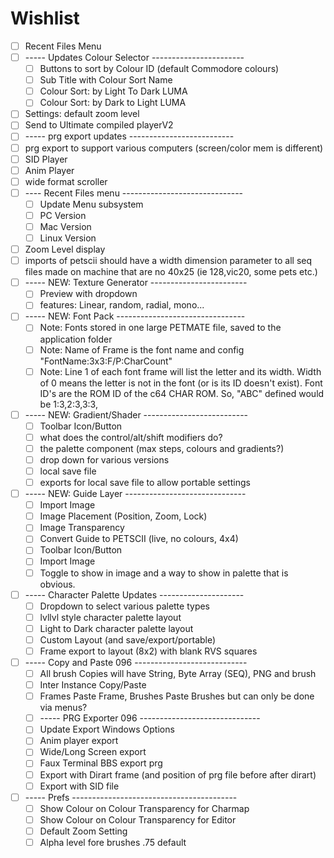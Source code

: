 # Wishlist

- [ ] Recent Files Menu
- [ ] ----- Updates Colour Selector -----------------------
  - [ ] Buttons to sort by Colour ID (default Commodore colours)
  - [ ] Sub Title with Colour Sort Name
  - [ ] Colour Sort: by Light To Dark LUMA
  - [ ] Colour Sort: by Dark to Light LUMA
- [ ] Settings: default zoom level
- [ ] Send to Ultimate compiled playerV2
- [ ]  ----- prg export updates  --------------------------
  - [ ] prg export to support various computers (screen/color mem is different)
  - [ ] SID Player
  - [ ] Anim Player
  - [ ] wide format scroller
- [ ] ---- Recent Files menu ------------------------------
  - [ ] Update Menu subsystem
  - [ ] PC Version
  - [ ] Mac Version
  - [ ] Linux Version
- [ ] Zoom Level display
- [ ] imports of petscii should have a width dimension parameter to all seq files made on machine that are no 40x25 (ie 128,vic20, some pets etc.)
- [ ] ----- NEW: Texture Generator ------------------------
  - [ ] Preview with dropdown
  - [ ] features: Linear, random, radial, mono...
- [ ] ----- NEW: Font Pack --------------------------------
  - [ ] Note: Fonts stored in one large PETMATE file, saved to the application folder
  - [ ] Note: Name of Frame is the font name and config "FontName:3x3:F/P:CharCount"
  - [ ] Note: Line 1 of each font frame will list the letter and its width. Width of 0 means the letter is not in the font (or is its ID doesn't exist). Font ID's are the ROM ID of the c64 CHAR ROM. So, "ABC" defined would be 1:3,2:3,3:3,
- [ ] ----- NEW: Gradient/Shader --------------------------
  - [ ] Toolbar Icon/Button
  - [ ] what does the control/alt/shift modifiers do?
  - [ ] the palette component (max steps, colours and gradients?)
  - [ ] drop down for various versions
  - [ ] local save file
  - [ ] exports for local save file to allow portable settings
- [ ] ----- NEW: Guide Layer ------------------------------
  - [ ] Import Image
  - [ ] Image Placement (Position, Zoom, Lock)
  - [ ] Image Transparency
  - [ ] Convert Guide to PETSCII (live, no colours, 4x4)
  - [ ] Toolbar Icon/Button
  - [ ] Import Image
  - [ ] Toggle to show in image and a way to show in palette that is obvious.
- [ ] ----- Character Palette Updates ---------------------
  - [ ] Dropdown to select various palette types
  - [ ] lvllvl style character palette layout
  - [ ] Light to Dark character palette layout
  - [ ] Custom Layout (and save/export/portable)
  - [ ] Frame export to layout (8x2) with blank RVS squares
- [ ] ----- Copy and Paste 096 ----------------------------
  - [ ] All brush Copies will have String, Byte Array (SEQ), PNG and brush
  - [ ] Inter Instance Copy/Paste
  - [ ] Frames Paste Frame, Brushes Paste Brushes but can only be done via menus?
  - [ ] ----- PRG Exporter 096 ------------------------------
  - [ ] Update Export Windows Options
  - [ ] Anim player export
  - [ ] Wide/Long Screen export
  - [ ] Faux Terminal BBS export prg
  - [ ] Export with Dirart frame (and position of prg file before after dirart)
  - [ ] Export with SID file
- [ ] ----- Prefs -----------------------------------------
  - [ ] Show Colour on Colour Transparency for Charmap
  - [ ] Show Colour on Colour Transparency for Editor
  - [ ] Default Zoom Setting
  - [ ] Alpha level fore brushes .75 default
